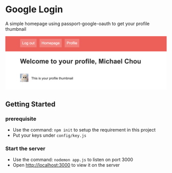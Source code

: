 # Google Login
A simple homepage using passport-google-oauth to get your profile thumbnail

![Image](./Overview.png)

## Getting Started
### prerequisite
- Use the command: `npm init` to setup the requirement in this project
- Put your keys under `config/key.js`

### Start the server
- Use the command: `nodemon app.js` to listen on port 3000
- Open [http://localhost:3000](http://localhost:3000) to view it on the server

